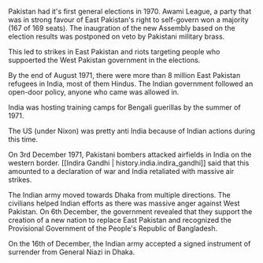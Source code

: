 
Pakistan had it's first general elections in 1970. Awami League, a party that was in strong favour
of East Pakistan's right to self-govern won a majority (167 of 169 seats). The inaugration of
the new Assembly based on the election results was postponed on veto by Pakistani military brass.

This led to strikes in East Pakistan and riots targeting people who suppoerted the West Pakistan government
in the elections.

By the end of August 1971, there were more than 8 million East Pakistan refugees in India, most of them
Hindus. The Indian government followed an open-door policy, anyone who came was allowed in.

India was hosting training camps for Bengali guerillas by the summer of 1971.

The US (under Nixon) was pretty anti India because of Indian actions during this time.

On 3rd December 1971, Pakistani bombers attacked airfields in India on the western border.
[[Indira Gandhi | history.india.indira_gandhi]] said that this amounted to a declaration of war and India retaliated with massive air strikes.

The Indian army moved towards Dhaka from multiple directions. The civilians helped Indian efforts as
there was massive anger against West Pakistan. On 6th December, the government revealed that they
support the creation of a new nation to replace East Pakistan and recognized the Provisional Government
of the People's Republic of Bangladesh.

On the 16th of December, the Indian army accepted a signed instrument of surrender from General Niazi in Dhaka.
